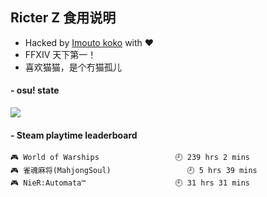 ## Ricter Z 食用说明
- Hacked by [Imouto koko](https://osu.ppy.sh/users/7679162) with ❤️
- FFXIV 天下第一！
- 喜欢猫猫，是个冇猫孤儿

#### - osu! state
![](http://97.64.19.89:8080/api/v1/stat/4448675?2)

<!-- steam-box start -->
#### - Steam playtime leaderboard
```text
🎮 World of Warships                 🕘 239 hrs 2 mins
🎮 雀魂麻将(MahjongSoul)                 🕘 5 hrs 39 mins
🎮 NieR:Automata™                    🕘 31 hrs 31 mins
```
<!-- Powered by https://github.com/YouEclipse/steam-box . -->
<!-- steam-box end -->
